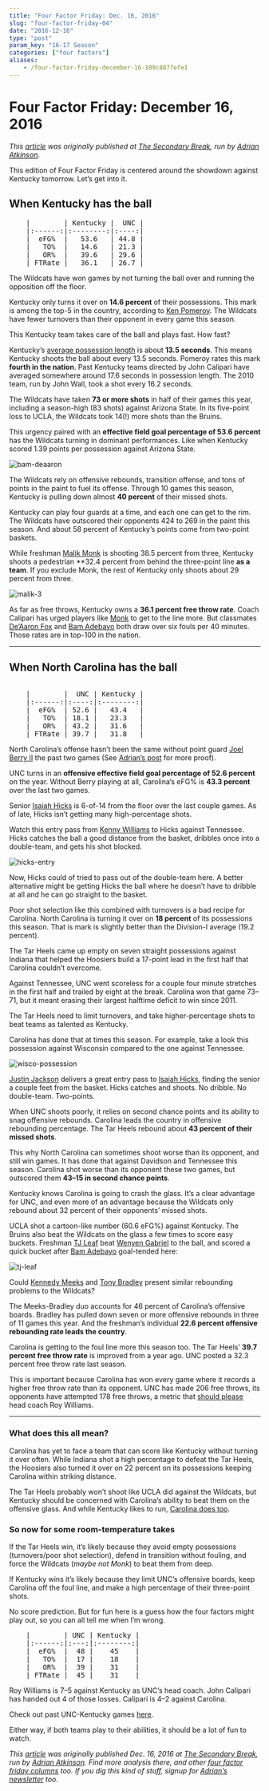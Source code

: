 ```yaml
---
title: "Four Factor Friday: Dec. 16, 2016"
slug: "four-factor-friday-04"
date: "2016-12-16"
type: "post"
param_key: "16-17 Season"
categories: ["four factors"]
aliases:
    - /four-factor-friday-december-16-109c8877efe1
---
```


# Four Factor Friday: December 16, 2016

*This [article](http://www.thesecondarybreak.us/four-factor-friday-uk-edition-december-16/)
was originally published at [The Secondary Break](http://www.thesecondarybreak.us/), run by [Adrian Atkinson](https://twitter.com/FreeportKid)*.

This edition of Four Factor Friday is centered around the showdown against
Kentucky tomorrow. Let’s get into it.

## When Kentucky has the ball

<pre>
    |        | Kentucky |  UNC |
    |:------:|:--------:|:----:|
    |  eFG%  |   53.6   | 44.8 |
    |   TO%  |   14.6   | 21.3 |
    |   OR%  |   39.6   | 29.6 |
    | FTRate |   36.1   | 26.7 |
</pre>

The Wildcats have won games by not turning the ball over and running the
opposition off the floor.

Kentucky only turns it over on **14.6 percent** of their possessions. This mark is among the top-5 in the country, according to [Ken Pomeroy](http://kenpom.com/). The Wildcats have fewer turnovers than their opponent in every game this season.

This Kentucky team takes care of the ball and plays fast. How fast?

Kentucky’s [average possession length](https://cbbstatshelp.com/efficiency/apl/)
is about **13.5 seconds**. This means Kentucky shoots the ball about every 13.5 seconds. Pomeroy rates this mark **fourth in the nation**. Past Kentucky teams directed by John Calipari have averaged somewhere around 17.6 seconds in possession length. The 2010 team, run by John Wall, took a shot every 16.2 seconds.

The Wildcats have taken **73 or more shots** in half of their games this year,
including a season-high (83 shots) against Arizona State. In its five-point loss
to UCLA, the Wildcats took 14(!) more shots than the Bruins.

This urgency paired with an **effective field goal percentage of 53.6 percent** has the Wildcats turning in dominant performances. Like when Kentucky scored 1.39 points per possession against Arizona State.

![bam-deaaron](https://cdn-images-1.medium.com/max/1600/1*gh8IgjUcAl54KQL8KlROQg.gif)

The Wildcats rely on offensive rebounds, transition offense, and tons of points
in the paint to fuel its offense. Through 10 games this season, Kentucky is pulling down almost **40 percent** of their missed shots.

Kentucky can play four guards at a time, and each one can get to the rim. The
Wildcats have outscored their opponents 424 to 269 in the paint this season. And
about 58 percent of Kentucky’s points come from two-point baskets.

While freshman [Malik Monk](http://www.sports-reference.com/cbb/players/malik-monk-1.html) is shooting 38.5 percent from three, Kentucky shoots a pedestrian **32.4 percent from behind
the three-point line **as a team**. If you exclude Monk, the rest of Kentucky
only shoots about 29 percent from three.

![malik-3](https://cdn-images-1.medium.com/max/1600/1*A8YOy2-5MqIYHtkdL2wyYA.gif)

As far as free throws, Kentucky owns a **36.1 percent free throw rate**. Coach
Calipari has urged players like [Monk](http://www.sports-reference.com/cbb/players/malik-monk-1.html) to get to the line more. But classmates [De’Aaron Fox](http://www.sports-reference.com/cbb/players/deaaron-fox-1.html) and [Bam Adebayo](http://www.sports-reference.com/cbb/players/edrice-adebayo-1.html) both draw over six fouls per 40 minutes. Those rates are in top-100 in the nation.

* * * 

## When North Carolina has the ball

<pre>

    |        |  UNC | Kentucky |
    |:------:|:----:|:--------:|
    |  eFG%  | 52.6 |   43.4   |
    |   TO%  | 18.1 |   23.3   |
    |   OR%  | 43.2 |   31.6   |
    | FTRate | 39.7 |   31.8   |
</pre>

North Carolina’s offense hasn’t been the same without point guard [Joel Berry II](http://www.sports-reference.com/cbb/players/joel-berry-1.html) the past two
games (See [Adrian’s post](http://www.thesecondarybreak.us/unc-position-by-position/) for more proof).

UNC turns in an **offensive effective field goal percentage of 52.6 percent** on
the year. Without Berry playing at all, Carolina’s eFG% is **43.3 percent** over
the last two games.

Senior [Isaiah Hicks](http://www.sports-reference.com/cbb/players/isaiah-hicks-1.html) is
6-of-14 from the floor over the last couple games. As of late, Hicks isn’t getting many high-percentage shots.

Watch this entry pass from [Kenny Williams](http://www.sports-reference.com/cbb/players/kenny-williams-3.html) to Hicks against Tennessee. Hicks catches the ball a good distance from the basket, dribbles once into a double-team, and gets his shot blocked.

![hicks-entry](https://cdn-images-1.medium.com/max/1600/1*G4AUWIP50MuLAjuN-gy0aw.gif)

Now, Hicks could of tried to pass out of the double-team here. A better
alternative might be getting Hicks the ball where he doesn’t have to dribble at
all and he can go straight to the basket.

Poor shot selection like this combined with turnovers is a bad recipe for
Carolina. North Carolina is turning it over on **18 percent** of its possessions
this season. That is mark is slightly better than the Division-I average (19.2
percent).

The Tar Heels came up empty on seven straight possessions against Indiana that
helped the Hoosiers build a 17-point lead in the first half that Carolina
couldn’t overcome.

Against Tennessee, UNC went scoreless for a couple four minute stretches in the
first half and trailed by eight at the break. Carolina won that game 73–71, but
it meant erasing their largest halftime deficit to win since 2011.

The Tar Heels need to limit turnovers, and take higher-percentage shots to beat
teams as talented as Kentucky.

Carolina has done that at times this season. For example, take a look this
possession against Wisconsin compared to the one against Tennessee.

![wisco-possession](https://cdn-images-1.medium.com/max/1600/1*A4siw1XYTSu5y5jepYt8Sg.gif)

[Justin Jackson](http://www.sports-reference.com/cbb/players/justin-jackson-4.html)
delivers a great entry pass to [Isaiah Hicks](http://www.sports-reference.com/cbb/players/isaiah-hicks-1.html), finding the senior a couple feet from the basket. Hicks catches and shoots. No dribble. No double-team. Two-points.

When UNC shoots poorly, it relies on second chance points and its ability to
snag offensive rebounds. Carolina leads the country in offensive rebounding
percentage. The Tar Heels rebound about **43 percent of their missed shots**.

This why North Carolina can sometimes shoot worse than its opponent, and still
win games. It has done that against Davidson and Tennessee this season. Carolina
shot worse than its opponent these two games, but outscored them **43–15 in
second chance points**.

Kentucky knows Carolina is going to crash the glass. It’s a clear advantage for
UNC, and even more of an advantage because the Wildcats only rebound about 32
percent of their opponents’ missed shots.

UCLA shot a cartoon-like number (60.6 eFG%) against Kentucky. The Bruins also
beat the Wildcats on the glass a few times to score easy buckets. Freshman [TJ Leaf](http://www.sports-reference.com/cbb/players/tj-leaf-1.html) beat [Wenyen Gabriel](http://www.sports-reference.com/cbb/players/wenyen-gabriel-1.html) to the ball, and scored a quick bucket after [Bam Adebayo](http://www.sports-reference.com/cbb/players/edrice-adebayo-1.html) goal-tended here:

![tj-leaf](https://cdn-images-1.medium.com/max/1600/1*f0QQX46mxZdeJQh7-xNJqw.gif)


Could [Kennedy Meeks](http://www.sports-reference.com/cbb/players/kennedy-meeks-1.html) and
[Tony Bradley](http://www.sports-reference.com/cbb/players/tony-bradley-1.html)
present similar rebounding problems to the Wildcats?

The Meeks-Bradley duo accounts for 46 percent of Carolina’s offensive boards.
Bradley has pulled down seven or more offensive rebounds in three of 11 games
this year. And the freshman’s individual **22.6 percent offensive rebounding
rate leads the country**.

Carolina is getting to the foul line more this season too. The Tar Heels’ **39.7
percent free throw rate** is improved from a year ago. UNC posted a 32.3 percent
free throw rate last season.

This is important because Carolina has won every game where it records a higher free throw rate than its opponent. UNC has made 206 free throws, its opponents
have attempted 178 free throws, a metric that [should please](https://fyi.dadgumboxscores.com/where-have-all-the-free-throws-gone-62fd3bf68ff#.59wl3cexe)
head coach Roy Williams.

*****

### What does this all mean?

Carolina has yet to face a team that can score like Kentucky without turning it
over often. While Indiana shot a high percentage to defeat the Tar Heels, the
Hoosiers also turned it over on 22 percent on its possessions keeping Carolina
within striking distance.

The Tar Heels probably won’t shoot like UCLA did against the Wildcats, but
Kentucky should be concerned with Carolina’s ability to beat them on the offensive glass. And while Kentucky likes to run, [Carolina does too](https://youtu.be/ZbLywDfA3H4?t=1m20s).

### So now for some room-temperature takes

If the Tar Heels win, it’s likely because they avoid empty possessions
(turnovers/poor shot selection), defend in transition without fouling, and force
the Wildcats (*maybe not Monk*) to beat them from deep.

If Kentucky wins it’s likely because they limit UNC’s offensive boards, keep
Carolina off the foul line, and make a high percentage of their three-point
shots.

No score prediction. But for fun here is a guess how the four factors might play
out, so you can all tell me when I’m wrong.

<pre>
    |        | UNC | Kentucky |
    |:------:|:---:|:--------:|
    |  eFG%  |  48 |    45    |
    |   TO%  |  17 |    18    |
    |   OR%  |  39 |    31    |
    | FTRate |  45 |    31    |
</pre>    

Roy Williams is 7–5 against Kentucky as UNC’s head coach. John Calipari has
handed out 4 of those losses. Calipari is 4–2 against Carolina.

Check out past UNC-Kentucky games [here](http://dadgumboxscores.com/?filter=kentucky). 

Either way, if both teams play to their abilities, it should be a lot of fun to
watch.

*This [article](http://www.thesecondarybreak.us/four-factor-friday-uk-edition-december-16/)
was originally published Dec. 16, 2016 at [The Secondary Break](http://www.thesecondarybreak.us/), run by [Adrian
Atkinson](https://twitter.com/FreeportKid). Find more analysis there, and other
[four factor friday columns](http://www.thesecondarybreak.us/tag/4-factors/)
too. If you dig this kind of stuff, signup for [Adrian’s
newsletter](http://thesecondarybreak.us14.list-manage.com/subscribe?u=f2b3b790f73fb9377c3966682&id=3fb48c6882) too*.


